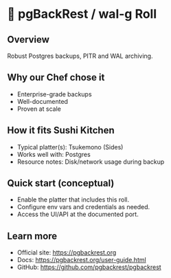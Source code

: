 # 🍣 pgBackRest / wal-g Roll

## Overview
Robust Postgres backups, PITR and WAL archiving.

## Why our Chef chose it
- Enterprise-grade backups
- Well-documented
- Proven at scale

## How it fits Sushi Kitchen
- Typical platter(s): Tsukemono (Sides)
- Works well with: Postgres
- Resource notes: Disk/network usage during backup

## Quick start (conceptual)
- Enable the platter that includes this roll.
- Configure env vars and credentials as needed.
- Access the UI/API at the documented port.

## Learn more
- Official site: https://pgbackrest.org
- Docs: https://pgbackrest.org/user-guide.html
- GitHub: https://github.com/pgbackrest/pgbackrest
